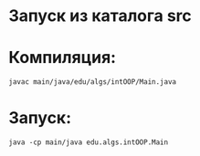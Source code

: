 # Запуск из каталога src


# Компиляция:

`javac main/java/edu/algs/intOOP/Main.java`


# Запуск:

`java -cp main/java edu.algs.intOOP.Main`

